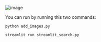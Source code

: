 ![image](https://github.com/user-attachments/assets/13ba7bd2-630e-4572-be7a-1bcaae150984)

You can run by running this two commands:
  ```
python add_images.py

streamlit run streamlit_search.py
```
